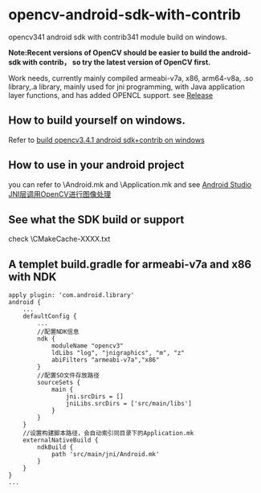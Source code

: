 # opencv-android-sdk-with-contrib
opencv341 android sdk with contrib341 module build on windows.

**Note:Recent versions of OpenCV should be easier to build the android-sdk with contrib， so try the latest version of OpenCV first.**

Work needs, currently mainly compiled armeabi-v7a, x86, arm64-v8a, .so library,.a library, mainly used for jni programming, with Java application layer functions, and has added OPENCL support.
see [Release](https://github.com/Mainvooid/opencv-android-sdk-with-contrib/releases)

## How to build yourself on windows.

Refer to [build opencv3.4.1 android sdk+contrib on windows](https://github.com/Mainvooid/opencv-android-sdk-with-contrib/wiki/build-opencv3.4.1-android-sdk-contrib-on-windows)

## How to use in your android project

you can refer to \Android.mk and \Application.mk
and see [Android Studio JNI层调用OpenCV进行图像处理](https://github.com/Mainvooid/opencv-android-sdk-with-contrib/wiki/Android-Studio-JNI%E5%B1%82%E8%B0%83%E7%94%A8OpenCV%E8%BF%9B%E8%A1%8C%E5%9B%BE%E5%83%8F%E5%A4%84%E7%90%86)

## See what the SDK build or support
 check \CMakeCache-XXXX.txt

## A templet build.gradle for armeabi-v7a and x86 with NDK

```
apply plugin: 'com.android.library'
android {
    ...
    defaultConfig {
        ...
        //配置NDK信息
        ndk {
            moduleName "opencv3"
            ldLibs "log", "jnigraphics", "m", "z"
            abiFilters "armeabi-v7a","x86"
        }
        //配置SO文件存放路径
        sourceSets {
            main {
                jni.srcDirs = []
                jniLibs.srcDirs = ['src/main/libs']
            }
        }
    }
    //设置构建脚本路径，会自动索引同目录下的Application.mk
    externalNativeBuild {
        ndkBuild {
            path 'src/main/jni/Android.mk'
        }
    }
}
...
```

